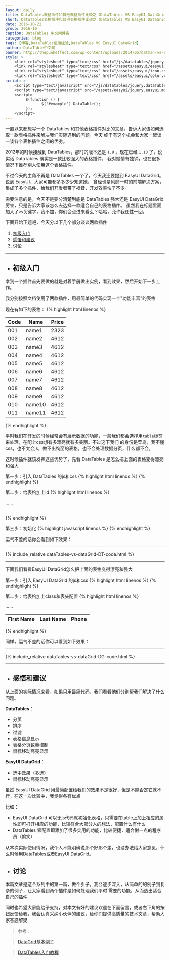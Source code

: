 ```yaml
---
layout: daily
title: DataTables表格插件和其他表格插件比较之（DataTables VS EasyUI DataGrid）零配置 博客 DataTables中文网
short: DataTables表格插件和其他表格插件比较之（DataTables VS EasyUI DataGrid）零配置
date: 2016-10-22
group: 2016-10
caption: DataTables 中文网博客
categories: blog
tags: [博客,DataTables使用经验,DataTables VS EasyUI DataGrid]
author: DataTable中文网
banner: http://thepunkeffect.com/wp-content/uploads/2014/05/batman-vs-superman-poster-cavill-affleck.jpg
style: >
    <link rel="stylesheet" type="text/css" href="/js/datatables/jquery.dataTables.min.css">
    <link rel="stylesheet" type="text/css" href="/assets/easyui/easyui.css">
    <link rel="stylesheet" type="text/css" href="/assets/easyui/icon.css">
    <link rel="stylesheet" type="text/css" href="/assets/easyui/color.css">
script: >
    <script type="text/javascript" src="/js/datatables/jquery.dataTables.min.js"></script>
    <script type="text/javascript" src="/assets/easyui/jquery.easyui.min.js"></script>
    <script>
         $(function () {
                $('#example').DataTable();
         });
    </script>
---
```


一直以来都想写一个 DataTables 和其他表格插件对比的文章，告诉大家该如何选取一款表格插件来解决我们实际遇到的问题。今天
终于有这个机会和大家一起谈一谈各个表格插件之间的优劣。
<!--more-->

2012年的时候接触到 DataTables，那时的版本还是 `1.8` ，现在已经 `1.10` 了，说实话 DataTables 确实是一款比较强大的表格插件，
我对她情有独钟，也在很多情况下推荐别人使用这个表格插件。

不过今天的主角不再是 DataTables 一个了，今天我还要提到 EasyUI DataGrid。说到 EasyUI，大家可能都多多少少知道她，
曾经也是风靡一时的前端解决方案，集成了多个插件，给我们开发者带了福音，开发效率快了不少。

需要注意的是，今天不是要分清楚到底是 DataTables 强大还是 EasyUI DataGrid 厉害，只是告诉大家该怎么去选择一款适合自己的表格插件。
虽然我在标题里面加入了`vs`关键字，我不加，你们会点进来看么？哈哈，允许我任性一回。

下面开始正题吧，今天分以下几个部分谈谈两款插件

1. [初级入门](#section)
2. [感悟和建议](#section-1)
3. [讨论](#section-2)

---

- ## 初级入门



拿到一个插件首先要做的就是对着手册做出实例，看到效果，然后开始下一步工作。

我分别按照文档使用了两款插件，用最简单的代码实现一个"功能丰富"的表格


现在有如下的表格：
{% highlight html linenos %}
   <table>
           <thead>
               <tr>
                   <th>Code</th>
                   <th>Name</th>
                   <th>Price</th>
               </tr>
           </thead>
           <tbody>
               <tr>
                   <td>001</td><td>name1</td><td>2323</td>
               </tr>
               <tr>
                   <td>002</td><td>name2</td><td>4612</td>
               </tr>
               <tr>
                   <td>003</td><td>name3</td><td>4612</td>
               </tr>
               <tr>
                   <td>004</td><td>name4</td><td>4612</td>
               </tr>
               <tr>
                   <td>005</td><td>name5</td><td>4612</td>
               </tr>
               <tr>
                   <td>006</td><td>name6</td><td>4612</td>
               </tr>
               <tr>
                   <td>007</td><td>name7</td><td>4612</td>
               </tr>
               <tr>
                   <td>008</td><td>name8</td><td>4612</td>
               </tr>
               <tr>
                   <td>009</td><td>name9</td><td>4612</td>
               </tr>
               <tr>
                   <td>010</td><td>name10</td><td>4612</td>
               </tr>
               <tr>
                   <td>011</td><td>name11</td><td>4612</td>
               </tr>
           </tbody>
   </table>
{% endhighlight %}

平时我们在开发的时候经常会有展示数据的功能，一般我们都会选择用`table`标签来处理，在配上css想有多漂亮就有多美丽。不过这下我们
的身份是菜鸟，我不懂css，也不太会js，做不出绚丽的表格，也不会处理数据分页，什么都不会。

这时候插件就该发挥这些优势了，先看 DataTables 是怎么把上面的表格变得漂亮和强大

第一步：引入 DataTables 的js和css
{% highlight html linenos %}
     <!--样式文件-->
     <link rel="stylesheet" type="text/css" href="plugin/datatables/jquery.dataTables.min.css">
     <!--jquery js-->
     <script src="plugin/datatables/jquery.js"></script>
     <!--DataTables 核心 js-->
     <script src="plugin/datatables/jquery.dataTables.min.js"></script>
{% endhighlight %}

第二步：给表格加上id
{% highlight html linenos %}
   <table id="example" class="display">
         ……
   </table>
{% endhighlight %}

第三步：初始化
{% highlight javascript linenos %}
    <script>
        $(function () {
            $('#example').DataTable();
        });
    </script>
{% endhighlight %}

运气不差的话你会看到如下效果：

---

{% include_relative dataTables-vs-dataGrid-DT-code.html %}

---

下面我们看看EasyUI DataGrid怎么把上面的表格变得漂亮和强大

第一步：引入 EasyUI DataGrid 的js和css
{% highlight html linenos %}
     <!--核心样式文件-->
     <link rel="stylesheet" type="text/css" href="/assets/easyui/easyui.css">
     <!--图标css-->
     <link rel="stylesheet" type="text/css" href="/assets/easyui/icon.css">
     <!--颜色样式-->
     <link rel="stylesheet" type="text/css" href="/assets/easyui/color.css">
     <!--核心js-->
     <script type="text/javascript" src="/assets/easyui/jquery.easyui.min.js"></script>
{% endhighlight %}

第二步：给表格加上class和表头配置
{% highlight html linenos %}
<table class="easyui-datagrid">
    <thead>
        <tr>
            <th field="firstname">First Name</th>
            <th field="lastname" >Last Name</th>
            <th field="phone">Phone</th>
        </tr>
    </thead>
    ……
</table>
{% endhighlight %}

同样，运气不差的话你可以看到如下效果：

---

{% include_relative dataTables-vs-dataGrid-DG-code.html %}

---


- ## 感悟和建议


从上面的实际情况来看，如果只用最简代码，我们看看他们分别帮我们解决了什么问题。

**DataTables**：

 - 分页
 - 排序
 - 过滤
 - 表格信息显示
 - 表格分页数量控制
 - 鼠标移动高亮显示

**EasyUI DataGrid**：

 - 选中效果（多选）
 - 鼠标移动高亮显示
 
虽然 EasyUI DataGrid 用最简配置给我们的效果不是很好，但是不能否定它就不行，在这一次比较中，我觉得各有优点

比如：

 - EasyUI DataGrid 可以无js代码就初始化表格，只需要在table上加上相应的属性即可打开相应的功能，比较符合大部分人的想法，配置什么有什么
 - DataTables 零配置即添加了很多实用的功能，比较便捷，适合懒一点的程序员（偷笑）
 
从本次实际使用情况，我个人不能明确说那个好那个差，也没办法给大家意见，什么时候用DataTables或者EasyUI DataGrid。

- ## 讨论

本篇文章是这个系列中的第一篇，做个引子，我会逐步深入，从简单的的例子到复杂的例子，让大家看到两个插件是如何处理我们平时
需要的功能，从而选出适合自己的插件

同时也希望大家能给予支持，对本文有好的建议欢迎在下面留言，或者右下角的按钮反馈给我，我会认真采纳小伙伴的建议，给你们提供高质量的技术文章，帮助大家答惑解疑


> 参考：

> [DataGrid基本例子](http://www.jeasyui.com/demo/main/index.php?plugin=DataGrid&theme=default&dir=ltr&pitem=)

> [DataTables入门教程](http://datatables.club/manual/install.html)
 

